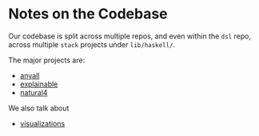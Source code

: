 # Notes on the Codebase

Our codebase is split across multiple repos, and even within the `dsl` repo, across multiple `stack` projects under `lib/haskell/`.

The major projects are:

- [anyall](./anyall.md)
- [explainable](./explainable.md)
- [natural4](./natural4.md)

We also talk about
- [visualizations](./visualizations.md)


